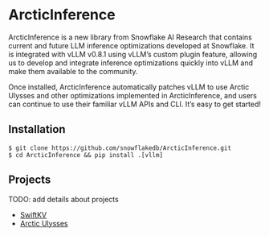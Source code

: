 # ArcticInference

ArcticInference is a new library from Snowflake AI Research that contains current and future LLM inference optimizations developed at Snowflake. It is integrated with vLLM v0.8.1 using vLLM’s custom plugin feature, allowing us to develop and integrate inference optimizations quickly into vLLM and make them available to the community. 

Once installed, ArcticInference automatically patches vLLM to use Arctic Ulysses and other optimizations implemented in ArcticInference, and users can continue to use their familiar vLLM APIs and CLI. It’s easy to get started!

## Installation

```console
$ git clone https://github.com/snowflakedb/ArcticInference.git
$ cd ArcticInference && pip install .[vllm]
```

## Projects 
TODO: add details about projects

* [SwiftKV](projects/swiftkv)
* [Arctic Ulysses](projects/ulysess)
